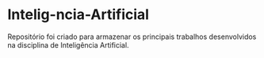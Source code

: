 # Intelig-ncia-Artificial

Repositório foi criado para armazenar os principais trabalhos desenvolvidos na disciplina de Inteligência Artificial.
